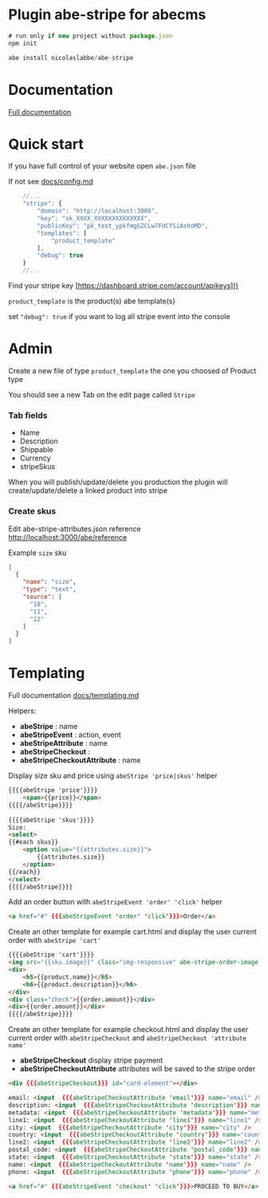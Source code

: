 # Plugin abe-stripe for abecms

```javascript
# run only if new project without package.json
npm init

abe install nicolaslabbe/abe-stripe
```

# Documentation

[Full documentation](docs)

# Quick start 

If you have full control of your website open `abe.json` file

If not see [docs/config.md]()

```javascript
	//...
	"stripe": {
		"domain": "http://localhost:3000",
		"key": "sk_XXXX_XXXXXXXXXXXXXX",
		"publicKey": "pk_test_ypkfmgG2CLw7FdCfSiAshoMD",
		"templates": [
			"product_template"
		],
		"debug": true
	}
	//...
```

Find your stripe key [https://dashboard.stripe.com/account/apikeys]()

`product_template` is the product(s) abe template(s)

set `"debug": true` if you want to log all stripe event into the console

# Admin

Create a new file of type `product_template` the one you choosed of Product type

You should see a new Tab on the edit page called `Stripe`

### Tab fields

- Name
- Description
- Shippable
- Currency
- stripeSkus

When you will publish/update/delete you production the plugin will create/update/delete a linked product into stripe

### Create skus

Edit abe-stripe-attributes.json reference [http://localhost:3000/abe/reference]()

Example `size` sku

```json
[
  {
    "name": "size",
    "type": "text",
    "source": [
      "10",
      "11",
      "12"
    ]
  }
]
```

# Templating

Full documentation [docs/templating.md]()

Helpers:

- **abeStripe** : name
- **abeStripeEvent** : action, event
- **abeStripeAttribute** : name
- **abeStripeCheckout**  :
- **abeStripeCheckoutAttribute** : name

Display size sku and price using `abeStripe 'price|skus'` helper

```html
{{{{abeStripe 'price'}}}}
	<span>{{price}}</span>
{{{{/abeStripe}}}}
	
{{{{abeStripe 'skus'}}}}
Size:
<select>
{{#each skus}}
	<option value="{{attributes.size}}">
		{{attributes.size}}
	</option>
{{/each}}
</select>
{{{{/abeStripe}}}}
```

Add an order button with `abeStripeEvent 'order' 'click'` helper

```html
<a href="#" {{{abeStripeEvent 'order' 'click'}}}>Order</a>
```

Create an other template for example cart.html and display the user current order with `abeStripe 'cart'`

```html
{{{{abeStripe 'cart'}}}}
<img src="{{sku.image}}" class="img-responsive" abe-stripe-order-image alt=""></a>
<div>
	<h5>{{product.name}}</h5>
	<h6>{{product.description}}</h6>
</div>
<div class="check">{{order.amount}}</div>		
<div>{{order.amount}}</div>
{{{{/abeStripe}}}}
```

Create an other template for example checkout.html and display the user current order with `abeStripeCheckout` and `abeStripeCheckout 'attribute name'`

- **abeStripeCheckout** display stripe payment
- **abeStripeCheckoutAttribute** attributes will be saved to the stripe order

```html
<div {{{abeStripeCheckout}}} id="card-element"></div>

email: <input  {{{abeStripeCheckoutAttribute 'email'}}} name="email" />
description: <input  {{{abeStripeCheckoutAttribute 'description'}}} name="description" />
metadata: <input  {{{abeStripeCheckoutAttribute 'metadata'}}} name="metadata" />
line1: <input  {{{abeStripeCheckoutAttribute 'line1'}}} name="line1" />
city: <input  {{{abeStripeCheckoutAttribute 'city'}}} name="city" />
country: <input  {{{abeStripeCheckoutAttribute 'country'}}} name="country" />
line2: <input  {{{abeStripeCheckoutAttribute 'line2'}}} name="line2" />
postal_code: <input  {{{abeStripeCheckoutAttribute 'postal_code'}}} name="postal_code" />
state: <input  {{{abeStripeCheckoutAttribute 'state'}}} name="state" />
name: <input  {{{abeStripeCheckoutAttribute 'name'}}} name="name" />
phone: <input  {{{abeStripeCheckoutAttribute 'phone'}}} name="phone" />

<a href="#" {{{abeStripeEvent 'checkout' 'click'}}}>PROCEED TO BUY</a>
```